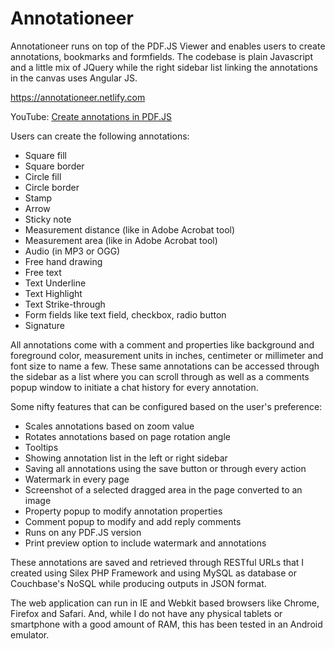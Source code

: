 # Annotationeer
Annotationeer runs on top of the PDF.JS Viewer and enables users to create annotations, bookmarks and formfields. The codebase is plain Javascript and a little mix of JQuery while the right sidebar list linking the annotations in the canvas uses Angular JS.

https://annotationeer.netlify.com

YouTube: [Create annotations in PDF.JS](https://www.youtube.com/watch?v=g2YAn-Yvlss)

Users can create the following annotations:

* Square fill
* Square border
* Circle fill
* Circle border
* Stamp
* Arrow
* Sticky note
* Measurement distance (like in Adobe Acrobat tool)
* Measurement area (like in Adobe Acrobat tool)
* Audio (in MP3 or OGG)
* Free hand drawing
* Free text
* Text Underline
* Text Highlight
* Text Strike-through
* Form fields like text field, checkbox, radio button
* Signature

All annotations come with a comment and properties like background and foreground color, measurement units in inches, centimeter or millimeter and font size to name a few. These same annotations can be accessed through the sidebar as a list where you can scroll through as well as a comments popup window to initiate a chat history for every annotation.

Some nifty features that can be configured based on the user's preference:

* Scales annotations based on zoom value
* Rotates annotations based on page rotation angle
* Tooltips
* Showing annotation list in the left or right sidebar
* Saving all annotations using the save button or through every action
* Watermark in every page
* Screenshot of a selected dragged area in the page converted to an image
* Property popup to modify annotation properties
* Comment popup to modify and add reply comments
* Runs on any PDF.JS version
* Print preview option to include watermark and annotations

These annotations are saved and retrieved through RESTful URLs that I created using Silex PHP Framework and using MySQL as database or Couchbase's NoSQL while producing outputs in JSON format.

The web application can run in IE and Webkit based browsers like Chrome, Firefox and Safari. And, while I do not have any physical tablets or smartphone with a good amount of RAM, this has been tested in an Android emulator.
